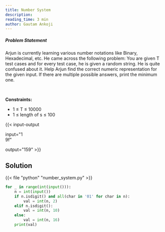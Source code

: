 ```yaml
---
title: Number System
description:
reading_time: 3 min
author: Gautam Ankoji
---
```


##### Problem Statement

Arjun is currently learning various number notations like Binary, Hexadecimal, etc. He came across the following problem: You are given T test cases and for every test case, he is given a random string. He is quite confused about it. Help Arjun find the correct numeric representation for the given input. If there are multiple possible answers, print the minimum one.

</br>

**Constraints:**

* 1 ≤ T ≤ 10000
* 1 ≤ length of s ≤ 100

{{< input-output

input="1</br>9f"

output="159" >}}

## Solution

<!-- **Approach:** -->

{{< file "python" "number_system.py" >}}

```py
for _ in range(int(input())):
    n = int(input())
    if n.isdigit() and all(char in '01' for char in n):
        val = int(n, 2)
    elif n.isdigit():
        val = int(n, 10)
    else:
        val = int(n, 16)
    print(val)
```

